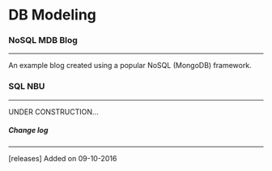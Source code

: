 # DB Modeling #

### NoSQL MDB Blog ###
---
An example blog created using a popular NoSQL (MongoDB) framework.

### SQL NBU ###
---
UNDER CONSTRUCTION...

##### Change log #####
---
[releases] Added on 09-10-2016